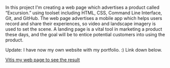 In this project I'm creating a web page which advertises a product called “Excursion.” using toolset including HTML, CSS, Command Line Interface, Git, and GitHub.
The web page advertises a mobile app which helps users record and share their experiences, so video and landscape imagery is used to set the scene. A landing page is a vital tool in marketing a product these days, and the goal will be to entice potential customers into using the product.

Update: I have now my own website with my portfolio. :) Link down below.

[Vitis my web page to see the result](https://mrgerlach.github.io)
